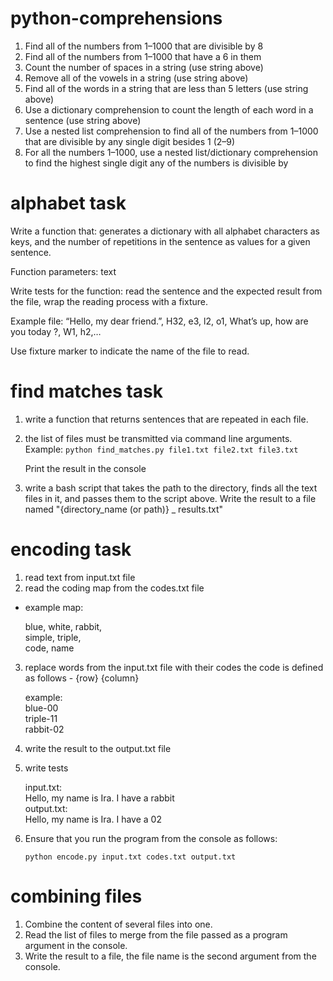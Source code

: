 # python-comprehensions
1. Find all of the numbers from 1–1000 that are divisible by 8
2. Find all of the numbers from 1–1000 that have a 6 in them
3. Count the number of spaces in a string (use string above)
4. Remove all of the vowels in a string (use string above)
5. Find all of the words in a string that are less than 5 letters (use string above)
6. Use a dictionary comprehension to count the length of each word in a sentence (use string above)
7. Use a nested list comprehension to find all of the numbers from 1–1000 that are divisible by any single digit besides 1 (2–9)
8. For all the numbers 1–1000, use a nested list/dictionary comprehension to find the highest single digit any of the numbers is divisible by


# alphabet task
Write a function that:
generates a dictionary with all alphabet characters as keys,
and the number of repetitions in the sentence as values for a given sentence.

Function parameters: text

Write tests for the function:
read the sentence and the expected result from the file,
wrap the reading process with a fixture.

Example file:
“Hello, my dear friend.”, H32, e3, l2, o1,
What’s up, how are you today ?, W1, h2,…

Use fixture marker to indicate the name of the file to read.

# find matches task
1. write a function that returns sentences that are repeated in each file.

2. the list of files must be transmitted via command line arguments. 
Example: `python find_matches.py file1.txt file2.txt file3.txt`

    Print the result in the console

3. write a bash script that takes the path to the directory, finds all the text files in it, and passes them to the script above. Write the result to a file named "{directory_name (or path)} _ results.txt"

# encoding task

1. read text from input.txt file
2. read the coding map from the codes.txt file

- example map:

    blue, white, rabbit,\
    simple, triple,\
    code, name

3. replace words from the input.txt file with their codes
the code is defined as follows - {row} {column}

    example:\
    blue-00\
    triple-11\
    rabbit-02

4. write the result to the output.txt file
5. write tests

    input.txt:\
    Hello, my name is Ira. I have a rabbit\
    output.txt:\
    Hello, my name is Ira. I have a 02

6. Ensure that you run the program from the console as follows:

    `python encode.py input.txt codes.txt output.txt`

# combining files
1. Combine the content of several files into one.
2. Read the list of files to merge from the file passed as a program argument in the console.
3. Write the result to a file, the file name is the second argument from the console.
